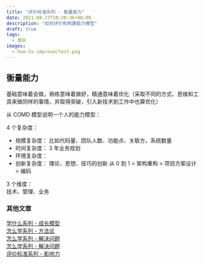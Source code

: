```yaml
---
title: "评价标准系列 - 衡量能力"
date: 2021-08-27T10:20:36+08:00
description: "如何评价和构建能力模型"
draft: true
tags:
  - 成长
images:
  - how-to-improve/test.png
---
```


## 衡量能力

基础意味着会做，熟练意味着做好，精通意味着优化（采取不同的方式、思维和工具来做同样的事情，并取得突破，引入新技术到工作中也算优化）

从 COMD 模型说明一个人的能力模型：

4 个复杂度：

- 规模复杂度： 比如代码量、团队人数、功能点、关联方，系统数量
- 时间复杂度： 3 年业务规划
- 环境复杂度：
- 创新复杂度： 理论、思想、技巧的创新 从 0 到 1 > 架构重构 > 项目方案设计 > 编码

3 个维度：  
技术、管理、业务

### 其他文章

[学什么系列 - 成长模型](../how-to-improve)  
[怎么学系列 - 方法论](../how-to-improve2)  
[怎么学系列 - 解决问题](../how-to-improve3)  
[怎么学系列 - 解决问题](../how-to-improve4)  
[评价标准系列 - 影响力](../how-to-improve5)
